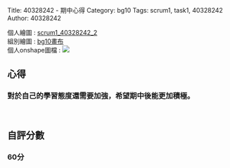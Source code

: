 Title: 40328242 - 期中心得
Category: bg10
Tags: scrum1, task1, 40328242
Author: 40328242

<!-- PELICAN_END_SUMMARY -->

個人繪圖 : <a href="http://2016spring-40328242.rhcloud.com/bg10/scrum1_40328242_2">scrum1_40328242_2</a> 
</br>
組別繪圖 : <a href="http://2016spring-40328242.rhcloud.com/bg10/task2_homework">bg10畫布</a> 
</br>
個人onshape圖檔 :
<img src="./../files/bg10/40328242.png">
</br>
<h2>心得</h2>
<h3>對於自己的學習態度還需要加強，希望期中後能更加積極。</h3>
</br>
<h2>自評分數</h2>
<h3>60分</h3>
</br>